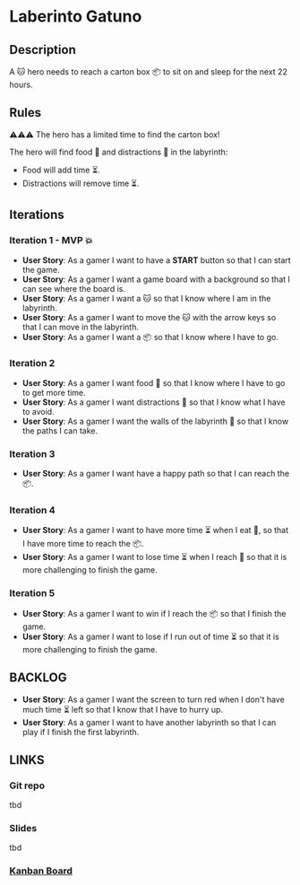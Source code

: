 # Laberinto Gatuno

## Description
A 🐱 hero needs to reach a carton box 📦 to sit on and sleep for the next 22 hours.

## Rules
⚠⚠⚠ The hero has a limited time to find the carton box!

The hero will find food 🍤 and distractions 🧶 in the labyrinth:
- Food will add time  ⏳.
- Distractions will remove time ⏳.
  
## Iterations
### Iteration 1 - MVP 💥
- **User Story**: As a gamer I want to have a **START** button so that I can start the game.
- **User Story**: As a gamer I want a game board with a background so that I can see where the board is.
- **User Story**: As a gamer I want a 🐱 so that I know where I am in the labyrinth.
- **User Story**: As a gamer I want to move the 🐱 with the arrow keys so that I can move in the labyrinth.
- **User Story**: As a gamer I want a 📦 so that I know where I have to go.

### Iteration 2
- **User Story**: As a gamer I want food 🍤 so that I know where I have to go to get more time.
- **User Story**: As a gamer I want distractions 🧶 so that I know what I have to avoid.
- **User Story**: As a gamer I want the walls of the labyrinth 🧦 so that I know the paths I can take.

### Iteration 3
- **User Story**: As a gamer I want have a happy path so that I can reach the 📦.

### Iteration 4
- **User Story**: As a gamer I want to have more time ⏳ when I eat 🍤, so that I have more time to reach the 📦.
- **User Story**: As a gamer I want to lose time ⏳ when I reach 🧶 so that it is more challenging to finish the game.

### Iteration 5
- **User Story**: As a gamer I want to win if I reach the 📦 so that I finish the game.
- **User Story**: As a gamer I want to lose if I run out of time ⏳ so that it is more challenging to finish the game.

## BACKLOG
- **User Story**: As a gamer I want the screen to turn red when I don't have much time ⏳ left so that I know that I have to hurry up.
- **User Story**: As a gamer I want to have another labyrinth so that I can play if I finish the first labyrinth.

## LINKS
### Git repo
tbd
### Slides
tbd
### [Kanban Board](https://trello.com/b/7bdzWw13/kanban-board)